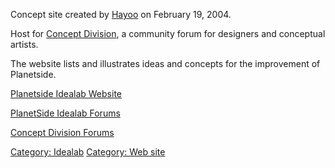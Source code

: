 Concept site created by [Hayoo](/Hayoo "wikilink") on February 19, 2004.

Host for [Concept Division](/Concept_Division "wikilink"), a community
forum for designers and conceptual artists.

The website lists and illustrates ideas and concepts for the improvement
of Planetside.

[Planetside Idealab Website](http://www.planetside-idealab.com)

[PlanetSide Idealab
Forums](http://comms.planetsidesyndicate.com/forumdisplay.php?f=23)

[Concept Division
Forums](http://comms.planetsidesyndicate.com/forumdisplay.php?f=24)

[Category: Idealab](/Category:_Idealab "wikilink") [Category: Web
site](/Category:_Web_site "wikilink")
